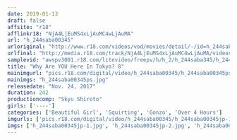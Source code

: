 ```yaml
---
date: 2019-01-13
draft: false
affsite: "r18"
afflinkr18: "NjA4LjEuMS4xLjAuMC4wLjAuMA"
url: "h_244saba00345"
urloriginal: "http://www.r18.com/videos/vod/movies/detail/-/id=h_244saba00345"
urlfinal: "http://media.r18.com/track/NjA4LjEuMS4xLjAuMC4wLjAuMA/videos/vod/movies/detail/-/id=h_244saba00345"
samplevid: "awspv3001.r18.com/litevideo/freepv/h/h_2/h_244saba345/h_244saba345_dmb_w.mp4"
title: "Why Are YOU Here In Tokyo? 8"
mainimgurl: "pics.r18.com/digital/video/h_244saba00345/h_244saba00345ps.jpg"
mainimgs: "h_244saba00345ps.jpg"
releasedate: "Nov. 24, 2017"
duration: 242
productioncomp: "Skyu Shiroto"
girls: ['----']
categories: ['Beautiful Girl', 'Squirting', 'Gonzo', 'Over 4 Hours']
imgurls: ['pics.r18.com/digital/video/h_244saba00345/h_244saba00345jp-1.jpg', 'pics.r18.com/digital/video/h_244saba00345/h_244saba00345jp-2.jpg', 'pics.r18.com/digital/video/h_244saba00345/h_244saba00345jp-3.jpg', 'pics.r18.com/digital/video/h_244saba00345/h_244saba00345jp-4.jpg', 'pics.r18.com/digital/video/h_244saba00345/h_244saba00345jp-5.jpg', 'pics.r18.com/digital/video/h_244saba00345/h_244saba00345jp-6.jpg', 'pics.r18.com/digital/video/h_244saba00345/h_244saba00345jp-7.jpg', 'pics.r18.com/digital/video/h_244saba00345/h_244saba00345jp-8.jpg', 'pics.r18.com/digital/video/h_244saba00345/h_244saba00345jp-9.jpg', 'pics.r18.com/digital/video/h_244saba00345/h_244saba00345jp-10.jpg', 'pics.r18.com/digital/video/h_244saba00345/h_244saba00345jp-11.jpg', 'pics.r18.com/digital/video/h_244saba00345/h_244saba00345jp-12.jpg', 'pics.r18.com/digital/video/h_244saba00345/h_244saba00345jp-13.jpg', 'pics.r18.com/digital/video/h_244saba00345/h_244saba00345jp-14.jpg', 'pics.r18.com/digital/video/h_244saba00345/h_244saba00345jp-15.jpg', 'pics.r18.com/digital/video/h_244saba00345/h_244saba00345jp-16.jpg', 'pics.r18.com/digital/video/h_244saba00345/h_244saba00345jp-17.jpg', 'pics.r18.com/digital/video/h_244saba00345/h_244saba00345jp-18.jpg', 'pics.r18.com/digital/video/h_244saba00345/h_244saba00345jp-19.jpg', 'pics.r18.com/digital/video/h_244saba00345/h_244saba00345jp-20.jpg']
imgs: ['h_244saba00345jp-1.jpg', 'h_244saba00345jp-2.jpg', 'h_244saba00345jp-3.jpg', 'h_244saba00345jp-4.jpg', 'h_244saba00345jp-5.jpg', 'h_244saba00345jp-6.jpg', 'h_244saba00345jp-7.jpg', 'h_244saba00345jp-8.jpg', 'h_244saba00345jp-9.jpg', 'h_244saba00345jp-10.jpg', 'h_244saba00345jp-11.jpg', 'h_244saba00345jp-12.jpg', 'h_244saba00345jp-13.jpg', 'h_244saba00345jp-14.jpg', 'h_244saba00345jp-15.jpg', 'h_244saba00345jp-16.jpg', 'h_244saba00345jp-17.jpg', 'h_244saba00345jp-18.jpg', 'h_244saba00345jp-19.jpg', 'h_244saba00345jp-20.jpg']
---
```

